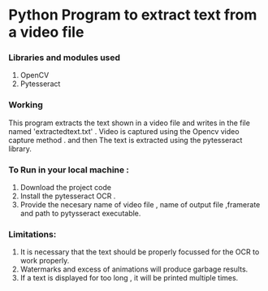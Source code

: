 # Python Program to extract text from a video file

### Libraries and modules used

1. OpenCV
2. Pytesseract


### Working

This program extracts the text shown in a video file and writes in the file named 'extractedtext.txt' .
Video is captured using the Opencv video capture method . and then The text is extracted using the pytesseract library.


### To Run in your local machine :

1. Download the project code 
2. Install the pytesseract OCR .
2. Provide the necesary name of video file , name of output file ,framerate and path to pytysseract executable.


### Limitations:
1. It is necessary that the text should be properly focussed for the OCR to work properly.
2. Watermarks and excess of animations will produce garbage results.
3. If a text is displayed for too long , it will be printed multiple times.




